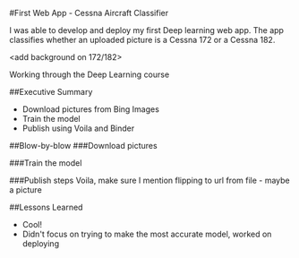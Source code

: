 #First Web App - Cessna Aircraft Classifier

I was able to develop and deploy my first Deep learning web app.  The app classifies whether an uploaded picture is a Cessna 172 or a Cessna 182.

<add background on 172/182>

Working through the Deep Learning course

##Executive Summary
- Download pictures from Bing Images
- Train the model
- Publish using Voila and Binder

##Blow-by-blow
###Download pictures
<add some information on the steps>

###Train the model
<add some info on the steps>

###Publish steps
<add some info on the steps>
Voila, make sure I mention flipping to url from file - maybe a picture


##Lessons Learned
- Cool!
- Didn't focus on trying to make the most accurate model, worked on deploying
